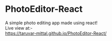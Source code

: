# PhotoEditor-React
A simple photo editing app made using react!
<br>
Live view at:-
<br>
https://taruvar-mittal.github.io/PhotoEditor-React/

